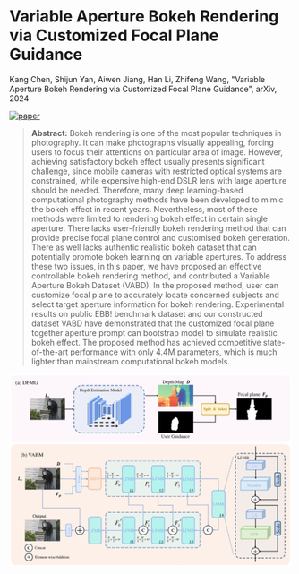 # Variable Aperture Bokeh Rendering via Customized Focal Plane Guidance

Kang Chen, Shijun Yan, Aiwen Jiang, Han Li, Zhifeng Wang, "Variable Aperture Bokeh Rendering via Customized Focal Plane Guidance", arXiv, 2024 

[![paper](https://img.shields.io/badge/arXiv-Paper-<COLOR>.svg)](https://arxiv.org/pdf/2410.14400)

> **Abstract:** Bokeh rendering is one of the most popular techniques in photography. It can make photographs visually appealing, forcing users to focus their attentions on particular area of image. However, achieving satisfactory bokeh effect usually presents significant challenge, since mobile cameras with restricted optical systems are constrained, while expensive high-end DSLR lens with large aperture should be needed.  Therefore, many deep learning-based computational photography methods have been developed to mimic the bokeh effect in recent years. Nevertheless, most of these methods were limited to rendering bokeh effect in certain single aperture. There lacks user-friendly bokeh rendering method that can provide precise focal plane control and customised bokeh generation. There as well lacks authentic realistic bokeh dataset that can potentially promote bokeh learning on variable apertures. To address these two issues, in this paper, we have proposed an effective controllable bokeh rendering method, and contributed a Variable Aperture Bokeh Dataset (VABD). In the proposed method, user can customize focal plane to accurately locate concerned subjects and select target aperture information for bokeh rendering. Experimental results on public EBB! benchmark dataset and our constructed dataset VABD have demonstrated that the customized focal plane together aperture prompt can bootstrap model to simulate realistic bokeh effect. The proposed method has achieved competitive state-of-the-art performance with only 4.4M parameters, which is much lighter than mainstream computational bokeh models.

<img src = "fig/model.png">
